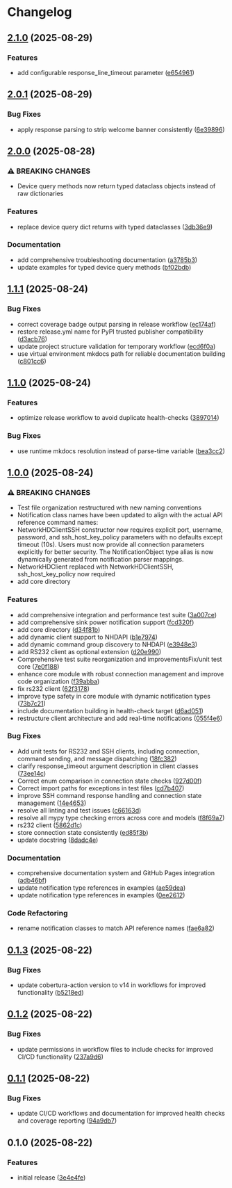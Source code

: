 # Changelog

## [2.1.0](https://github.com/Matt-Hadley/wyrestorm-networkhd-py/compare/v2.0.1...v2.1.0) (2025-08-29)


### Features

* add configurable response_line_timeout parameter ([e654961](https://github.com/Matt-Hadley/wyrestorm-networkhd-py/commit/e65496150aca26472d82ecb8a55b06f8b412ed0e))

## [2.0.1](https://github.com/Matt-Hadley/wyrestorm-networkhd-py/compare/v2.0.0...v2.0.1) (2025-08-29)


### Bug Fixes

* apply response parsing to strip welcome banner consistently ([6e39896](https://github.com/Matt-Hadley/wyrestorm-networkhd-py/commit/6e39896827eb87083e0c58116c434ab31293bfcc))

## [2.0.0](https://github.com/Matt-Hadley/wyrestorm-networkhd-py/compare/v1.1.1...v2.0.0) (2025-08-28)


### ⚠ BREAKING CHANGES

* Device query methods now return typed dataclass objects instead of raw dictionaries

### Features

* replace device query dict returns with typed dataclasses ([3db36e9](https://github.com/Matt-Hadley/wyrestorm-networkhd-py/commit/3db36e986434304d2931a619bd5912a8d5a81ecd))


### Documentation

* add comprehensive troubleshooting documentation ([a3785b3](https://github.com/Matt-Hadley/wyrestorm-networkhd-py/commit/a3785b397e0e53ed4224a7e00bf581484e16a488))
* update examples for typed device query methods ([bf02bdb](https://github.com/Matt-Hadley/wyrestorm-networkhd-py/commit/bf02bdbca0c07a0dc5c6ded8fcc203c2934e482c))

## [1.1.1](https://github.com/Matt-Hadley/wyrestorm-networkhd-py/compare/v1.1.0...v1.1.1) (2025-08-24)


### Bug Fixes

* correct coverage badge output parsing in release workflow ([ec174af](https://github.com/Matt-Hadley/wyrestorm-networkhd-py/commit/ec174af075b86eebf307cb7d9601f5d7fe6175d2))
* restore release.yml name for PyPI trusted publisher compatibility ([d3acb76](https://github.com/Matt-Hadley/wyrestorm-networkhd-py/commit/d3acb76dbc805c3328aee696f31a18c1e50a33cc))
* update project structure validation for temporary workflow ([ecd6f0a](https://github.com/Matt-Hadley/wyrestorm-networkhd-py/commit/ecd6f0a6db85e25b72e82b8aa95f22b27ee0a696))
* use virtual environment mkdocs path for reliable documentation building ([c801cc6](https://github.com/Matt-Hadley/wyrestorm-networkhd-py/commit/c801cc6c27abb5c30525451cb76cbe4bcc9cd8fe))

## [1.1.0](https://github.com/Matt-Hadley/wyrestorm-networkhd-py/compare/v1.0.0...v1.1.0) (2025-08-24)


### Features

* optimize release workflow to avoid duplicate health-checks ([3897014](https://github.com/Matt-Hadley/wyrestorm-networkhd-py/commit/3897014843d28db16a56bf6fae40b38305746c0d))


### Bug Fixes

* use runtime mkdocs resolution instead of parse-time variable ([bea3cc2](https://github.com/Matt-Hadley/wyrestorm-networkhd-py/commit/bea3cc2f732f309c8d69cfc3dda7a70e9702bed3))

## [1.0.0](https://github.com/Matt-Hadley/wyrestorm-networkhd-py/compare/v0.1.3...v1.0.0) (2025-08-24)


### ⚠ BREAKING CHANGES

* Test file organization restructured with new naming conventions
* Notification class names have been updated to align with the actual API reference command names:
* NetworkHDClientSSH constructor now requires explicit port, username, password, and ssh_host_key_policy parameters with no defaults except timeout (10s). Users must now provide all connection parameters explicitly for better security. The NotificationObject type alias is now dynamically generated from notification parser mappings.
* NetworkHDClient replaced with NetworkHDClientSSH, ssh_host_key_policy now required
* add core directory

### Features

* add comprehensive integration and performance test suite ([3a007ce](https://github.com/Matt-Hadley/wyrestorm-networkhd-py/commit/3a007ce402295d6a94adf5c116021bab537b1473))
* add comprehensive sink power notification support ([fcd320f](https://github.com/Matt-Hadley/wyrestorm-networkhd-py/commit/fcd320f525e9476b67c987f3bb3b5f5f46354e07))
* add core directory ([d34f81b](https://github.com/Matt-Hadley/wyrestorm-networkhd-py/commit/d34f81b724970bb52e13af4fffc56b3b3ac18a21))
* add dynamic client support to NHDAPI ([b1e7974](https://github.com/Matt-Hadley/wyrestorm-networkhd-py/commit/b1e797411c36b22832cddfe3674ff85d9925d9a4))
* add dynamic command group discovery to NHDAPI ([e3948e3](https://github.com/Matt-Hadley/wyrestorm-networkhd-py/commit/e3948e3b006824485618465fc629b73dd3491242))
* add RS232 client as optional extension ([d20e990](https://github.com/Matt-Hadley/wyrestorm-networkhd-py/commit/d20e99080b032afa82d2c25fda4ecd409fd51170))
* Comprehensive test suite reorganization and improvementsFix/unit test core ([7e0f188](https://github.com/Matt-Hadley/wyrestorm-networkhd-py/commit/7e0f18887b232393441ff10c66bc3c1ab695f9e4))
* enhance core module with robust connection management and improve code organization ([f39abba](https://github.com/Matt-Hadley/wyrestorm-networkhd-py/commit/f39abbadfb7fbfb62be569d2359a8ce6a3b25f44))
* fix rs232 client ([62f3178](https://github.com/Matt-Hadley/wyrestorm-networkhd-py/commit/62f3178ccdd7a00f019939824386cf556d883684))
* improve type safety in core module with dynamic notification types ([73b7c21](https://github.com/Matt-Hadley/wyrestorm-networkhd-py/commit/73b7c21420f91cee1fb15e0c31fd36c4f74cab12))
* include documentation building in health-check target ([d6ad051](https://github.com/Matt-Hadley/wyrestorm-networkhd-py/commit/d6ad051c614e7cf70a902339b3ae7913e3a91811))
* restructure client architecture and add real-time notifications ([055f4e6](https://github.com/Matt-Hadley/wyrestorm-networkhd-py/commit/055f4e63246227d3d0bb238d11bed66dc9071208))


### Bug Fixes

* Add unit tests for RS232 and SSH clients, including connection, command sending, and message dispatching ([18fc382](https://github.com/Matt-Hadley/wyrestorm-networkhd-py/commit/18fc3823082f63d7f92d6d5f116dfdca0ee96152))
* clarify response_timeout argument description in client classes ([73ee14c](https://github.com/Matt-Hadley/wyrestorm-networkhd-py/commit/73ee14cc642c4818da96fdf6db72caaad3f2db66))
* Correct enum comparison in connection state checks ([927d00f](https://github.com/Matt-Hadley/wyrestorm-networkhd-py/commit/927d00fbe674a4883fc6d84039e154fbeaf7585d))
* Correct import paths for exceptions in test files ([cd7b407](https://github.com/Matt-Hadley/wyrestorm-networkhd-py/commit/cd7b407fea03b7dbf1b41b9e612117ddbfb71f7a))
* improve SSH command response handling and connection state management ([14e4653](https://github.com/Matt-Hadley/wyrestorm-networkhd-py/commit/14e4653b0291509a3de60ab2cb2f147c8f09c02e))
* resolve all linting and test issues ([c66163d](https://github.com/Matt-Hadley/wyrestorm-networkhd-py/commit/c66163d43d158e075cfbe5a082e11a67276d6f7a))
* resolve all mypy type checking errors across core and models ([f8f69a7](https://github.com/Matt-Hadley/wyrestorm-networkhd-py/commit/f8f69a74a23fb6be10586db4d6218ea86611b4a1))
* rs232 client ([5862d1c](https://github.com/Matt-Hadley/wyrestorm-networkhd-py/commit/5862d1c0435c88d9c75ac54d7726eb2cffe9ca13))
* store connection state consistently ([ed85f3b](https://github.com/Matt-Hadley/wyrestorm-networkhd-py/commit/ed85f3bcb22753bd0ac7a7e2fe77c4f2d85495a5))
* update docstring ([8dadc4e](https://github.com/Matt-Hadley/wyrestorm-networkhd-py/commit/8dadc4ead4445200106290aa8b8843055668cab8))


### Documentation

* comprehensive documentation system and GitHub Pages integration ([adb46bf](https://github.com/Matt-Hadley/wyrestorm-networkhd-py/commit/adb46bf774ecb0927ac5d4858d04a4c9d9dc647b))
* update notification type references in examples ([ae59dea](https://github.com/Matt-Hadley/wyrestorm-networkhd-py/commit/ae59dead9ed6f5756c6a4c9264b410525280b632))
* update notification type references in examples ([0ee2612](https://github.com/Matt-Hadley/wyrestorm-networkhd-py/commit/0ee2612bd8c8e610f696083bae73f77e1988d2aa))


### Code Refactoring

* rename notification classes to match API reference names ([fae6a82](https://github.com/Matt-Hadley/wyrestorm-networkhd-py/commit/fae6a829ebac7711301aee84174cd42e255d73e7))

## [0.1.3](https://github.com/Matt-Hadley/wyrestorm-networkhd-py/compare/v0.1.2...v0.1.3) (2025-08-22)


### Bug Fixes

* update cobertura-action version to v14 in workflows for improved functionality ([b5218ed](https://github.com/Matt-Hadley/wyrestorm-networkhd-py/commit/b5218ed86cea9bf7c6990fcb9704b61a9f219864))

## [0.1.2](https://github.com/Matt-Hadley/wyrestorm-networkhd-py/compare/v0.1.1...v0.1.2) (2025-08-22)


### Bug Fixes

* update permissions in workflow files to include checks for improved CI/CD functionality ([237a9d6](https://github.com/Matt-Hadley/wyrestorm-networkhd-py/commit/237a9d6881c5745bbbe88b9251d6a66b64c3dbdf))

## [0.1.1](https://github.com/Matt-Hadley/wyrestorm-networkhd-py/compare/v0.1.0...v0.1.1) (2025-08-22)

### Bug Fixes

- update CI/CD workflows and documentation for improved health checks and coverage reporting
  ([94a9db7](https://github.com/Matt-Hadley/wyrestorm-networkhd-py/commit/94a9db7a442a052687c3c5b6a1bdf9151e0c8663))

## 0.1.0 (2025-08-22)

### Features

- initial release
  ([3e4e4fe](https://github.com/Matt-Hadley/wyrestorm-networkhd-py/commit/3e4e4fee67b32e0c1336924505fe8b5dc5999fce))
